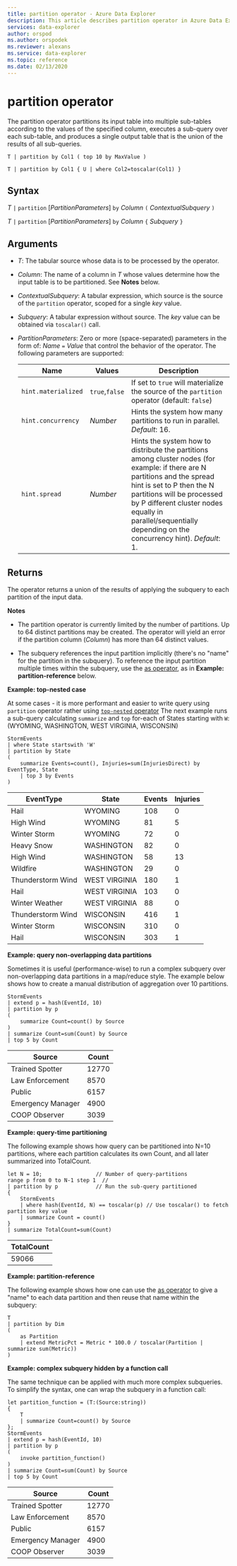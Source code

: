 ```yaml
---
title: partition operator - Azure Data Explorer
description: This article describes partition operator in Azure Data Explorer.
services: data-explorer
author: orspod
ms.author: orspodek
ms.reviewer: alexans
ms.service: data-explorer
ms.topic: reference
ms.date: 02/13/2020
---
```

# partition operator

The partition operator partitions its input table into multiple sub-tables
according to the values of the specified column, executes a sub-query over each
sub-table, and produces a single output table that is the union of the results
of all sub-queries. 

```apl
T | partition by Col1 ( top 10 by MaxValue )

T | partition by Col1 { U | where Col2=toscalar(Col1) }
```

## Syntax

*T* `|` `partition` [*PartitionParameters*] `by` *Column* `(` *ContextualSubquery* `)`

*T* `|` `partition` [*PartitionParameters*] `by` *Column* `{` *Subquery* `}`

## Arguments

* *T*: The tabular source whose data is to be processed by the operator.

* *Column*: The name of a column in *T* whose values determine how the input table
  is to be partitioned. See **Notes** below.

* *ContextualSubquery*: A tabular expression, which source is the source of the `partition` operator, scoped for a single *key* value.

* *Subquery*: A tabular expression without source. The *key* value can be obtained via `toscalar()` call.

* *PartitionParameters*: Zero or more (space-separated) parameters in the form of:
  *Name* `=` *Value* that control the behavior
  of the operator. The following parameters are supported:

  |Name               |Values         |Description|
  |-------------------|---------------|-----------|
  |`hint.materialized`|`true`,`false` |If set to `true` will materialize the source of the `partition` operator (default: `false`)|
  |`hint.concurrency`|*Number*|Hints the system how many partitions to run in parallel. *Default*: 16.|
  |`hint.spread`|*Number*|Hints the system how to distribute the partitions among cluster nodes (for example: if there are N partitions and the spread hint is set to P then the N partitions will be processed by P different cluster nodes equally in parallel/sequentially depending on the concurrency hint). *Default*: 1.|

## Returns

The operator returns a union of the results of applying the subquery to each
partition of the input data.

**Notes**

* The partition operator is currently limited by the number of partitions.
  Up to 64 distinct partitions may be created.
  The operator will yield an error if the partition column (*Column*) has more
  than 64 distinct values.

* The subquery references the input partition implicitly (there's no "name" for
  the partition in the subquery). To reference the input partition multiple times
  within the subquery, use the [as operator](asoperator.md), as in
  **Example: partition-reference** below.

**Example: top-nested case**

At some cases - it is more performant and easier to write query using `partition` operator rather using [`top-nested` operator](topnestedoperator.md)
The next example runs a sub-query calculating `summarize` and `top` for-each of States starting with `W`: (WYOMING, WASHINGTON, WEST VIRGINIA, WISCONSIN)

<!-- csl: https://help.apl.windows.net:443/Samples -->
```apl
StormEvents
| where State startswith 'W'
| partition by State 
(
    summarize Events=count(), Injuries=sum(InjuriesDirect) by EventType, State
    | top 3 by Events 
) 

```
|EventType|State|Events|Injuries|
|---|---|---|---|
|Hail|WYOMING|108|0|
|High Wind|WYOMING|81|5|
|Winter Storm|WYOMING|72|0|
|Heavy Snow|WASHINGTON|82|0|
|High Wind|WASHINGTON|58|13|
|Wildfire|WASHINGTON|29|0|
|Thunderstorm Wind|WEST VIRGINIA|180|1|
|Hail|WEST VIRGINIA|103|0|
|Winter Weather|WEST VIRGINIA|88|0|
|Thunderstorm Wind|WISCONSIN|416|1|
|Winter Storm|WISCONSIN|310|0|
|Hail|WISCONSIN|303|1|

**Example: query non-overlapping data partitions**

Sometimes it is useful (performance-wise) to run a complex subquery over non-overlapping
data partitions in a map/reduce style. The example below shows how to create a
manual distribution of aggregation over 10 partitions.

<!-- csl: https://help.apl.windows.net:443/Samples -->
```apl
StormEvents
| extend p = hash(EventId, 10)
| partition by p
(
    summarize Count=count() by Source 
)
| summarize Count=sum(Count) by Source
| top 5 by Count
```

|Source|Count|
|---|---|
|Trained Spotter|12770|
|Law Enforcement|8570|
|Public|6157|
|Emergency Manager|4900|
|COOP Observer|3039|

**Example: query-time partitioning**

The following example shows how query can be partitioned into N=10 partitions,
where each partition calculates its own Count, and all later summarized into TotalCount.

<!-- csl: https://help.apl.windows.net/Samples -->
```apl
let N = 10;                 // Number of query-partitions
range p from 0 to N-1 step 1  // 
| partition by p            // Run the sub-query partitioned 
{
    StormEvents 
    | where hash(EventId, N) == toscalar(p) // Use toscalar() to fetch partition key value
    | summarize Count = count()
}
| summarize TotalCount=sum(Count) 
```

|TotalCount|
|---|
|59066|


**Example: partition-reference**

The following example shows how one can use the [as operator](asoperator.md) to
give a "name" to each data partition and then reuse that name within the subquery:

```apl
T
| partition by Dim
(
    as Partition
    | extend MetricPct = Metric * 100.0 / toscalar(Partition | summarize sum(Metric))
)
```

**Example: complex subquery hidden by a function call**

The same technique can be applied with much more complex subqueries. To simplify
the syntax, one can wrap the subquery in a function call:

<!-- csl: https://help.apl.windows.net:443/Samples -->
```apl
let partition_function = (T:(Source:string)) 
{
    T
    | summarize Count=count() by Source
};
StormEvents
| extend p = hash(EventId, 10)
| partition by p
(
    invoke partition_function()
)
| summarize Count=sum(Count) by Source
| top 5 by Count
```

|Source|Count|
|---|---|
|Trained Spotter|12770|
|Law Enforcement|8570|
|Public|6157|
|Emergency Manager|4900|
|COOP Observer|3039|
